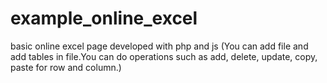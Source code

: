 # example_online_excel
basic online excel page developed with php and js
(You can add file and add tables in file.You can do operations such as add, delete, update, copy, paste for row and column.)
